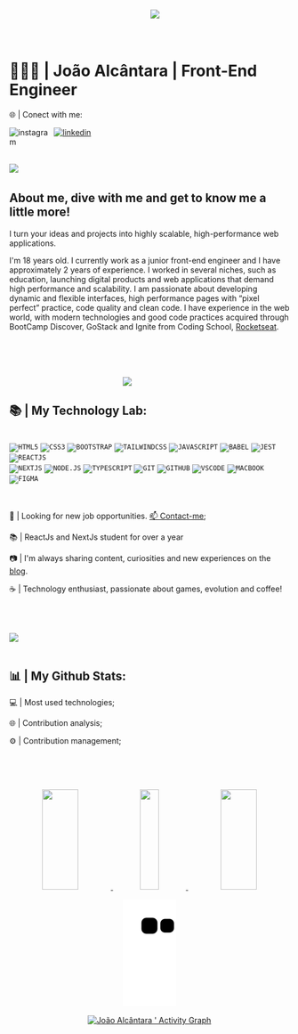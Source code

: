 <img align="right" width="250px" style="margin-top:-20px" src="https://i.ibb.co/47nyCGT/cat-02.png">

</br>
</br>

<div dsplay="inline-block">
  <h1 align="left">👨🏽‍💻 | João Alcântara | Front-End Engineer</h1>
  <p>🌐 | Conect with me:</p>
 <a href="https://www.instagram.com/joaoalcantara.dev/">
    <img align="left" width="80px" src="https://i.ibb.co/qkGSp1D/instagram.png" alt="instagram" style="vertical-align:top;">
  </a> 
  <a href="https://www.linkedin.com/in/joaoalcantaradev/">
    <img width="80px" src="https://i.ibb.co/RyZx12b/linkedin.png" alt="linkedin" style="vertical-align:top;">
  </a>
</div>

</br>
</br>
</br>
</br>

<img align="left" width="250px" style="margin-top:-20px" src="https://i.ibb.co/2c8NbDb/image-4.png">

## About me, dive with me and get to know me a little more!

I turn your ideas and projects into highly scalable, high-performance web applications.

I'm 18 years old. I currently work as a junior front-end engineer and I have approximately 2 years of experience. I worked in several niches, such as education, launching digital products and web applications that demand high performance and scalability. I am passionate about developing dynamic and flexible interfaces, high performance pages with “pixel perfect” practice, code quality and clean code. I have experience in the web world, with modern technologies and good code practices acquired through BootCamp Discover, GoStack and Ignite from Coding School, [Rocketseat](https://github.com/Rocketseat).

</br>
</br>
</br>
</br>


<img width="300px" align="right" src="https://i.ibb.co/XzT9XRz/garage.png">
</br>

## 📚 | My Technology Lab:

</br>
<code><img width="40px" src="https://cdn.jsdelivr.net/gh/devicons/devicon/icons/html5/html5-original.svg" title="HTML5"/></code>
<code><img width="40px" src="https://cdn.jsdelivr.net/gh/devicons/devicon/icons/css3/css3-original.svg" title="CSS3"/></code>
<code><img width="40px" src="https://cdn.jsdelivr.net/gh/devicons/devicon/icons/bootstrap/bootstrap-original.svg" title="BOOTSTRAP"/></code>
<code><img width="40px" src="https://cdn.jsdelivr.net/gh/devicons/devicon/icons/tailwindcss/tailwindcss-plain.svg" title="TAILWINDCSS"/></code>
<code><img width="40px" src="https://cdn.jsdelivr.net/gh/devicons/devicon/icons/javascript/javascript-original.svg" title="JAVASCRIPT"/></code>
<code><img width="40px" src="https://cdn.jsdelivr.net/gh/devicons/devicon/icons/babel/babel-original.svg" title="BABEL"/></code>
<code><img width="40px" src="https://cdn.jsdelivr.net/gh/devicons/devicon/icons/jest/jest-plain.svg" title="JEST"/></code>
<code><img width="40px" src="https://cdn.jsdelivr.net/gh/devicons/devicon/icons/react/react-original.svg" title="REACTJS"/></code>
</br>
<code><img width="40px" src="https://cdn.jsdelivr.net/gh/devicons/devicon/icons/nextjs/nextjs-original.svg" title="NEXTJS"/></code>
<code><img width="40px" src="https://cdn.jsdelivr.net/gh/devicons/devicon/icons/nodejs/nodejs-original.svg" title="NODE.JS"/></code>
<code><img width="40px" src="https://cdn.jsdelivr.net/gh/devicons/devicon/icons/typescript/typescript-original.svg" title="TYPESCRIPT"/></code>
<code><img width="40px" src="https://cdn.jsdelivr.net/gh/devicons/devicon/icons/git/git-original.svg" title="GIT"/></code>
<code><img width="40px" src="https://cdn.jsdelivr.net/gh/devicons/devicon/icons/github/github-original.svg" title="GITHUB"/></code>
<code><img width="40px" src="https://cdn.jsdelivr.net/gh/devicons/devicon/icons/visualstudio/visualstudio-plain.svg" title="VSCODE"/></code>
<code><img width="40px" src="https://cdn.jsdelivr.net/gh/devicons/devicon/icons/apple/apple-original.svg" title="MACBOOK"/></code>
<code><img width="40px" src="https://cdn.jsdelivr.net/gh/devicons/devicon/icons/figma/figma-original.svg" title="FIGMA"/></code>
</br>
</br>
</br>

<div display="inline-block">
 <p align="left">💼 | Looking for new job opportunities. <a href="https://www.linkedin.com/in/joaoalcantaradev/">📫 Contact-me</a>;</p>
 <p align="left">📚 | ReactJs and NextJs student for over a year</p>
 <p align="left">📷 | I'm always sharing content, curiosities and new experiences on the <a href="https://dev.to/joaoalcdev">blog</a>.</p>
 <p align="left">☕ | Technology enthusiast, passionate about games, evolution and coffee!</p>
</div>

</br>
</br>
</br>


<img width="300px" align="left" src="https://i.ibb.co/yFv981Y/image-8-removebg-preview.png">
</br>
</br>

## 📊 | My Github Stats:

<div display="inline-block">
 <p align="left">💻 | Most used technologies;</p>
 <p align="left">🌐 | Contribution analysis;</p>
 <p align="left">⚙️ | Contribution management;</p>
</div>

</br>
</br>
</br>
  
<p align="center" display="flex" width="100%">
  <a href="https://github.com/joaoalcdev/" align="center">
    <img width="36%" height="180em" display="flex" src="https://github-readme-stats.vercel.app/api?username=joaoalcdev&show_icons=true&theme=algolia&include_all_commits=true&count_private=true" />
    <img width="26%" height="180em" display="flex" src="https://github-readme-stats.vercel.app/api/top-langs/?username=joaoalcdev&layout=compact&langs_count=7&theme=algolia"/>
    <img width="36%" height="180em" display="flex" src="https://github-readme-streak-stats.herokuapp.com/?user=joaoalcdev&theme=algolia&hide_border=false" />
  </a>
</p>


<a href="https://github.com/joaoalcdev/" align="center">
  <div width="100%">
    
  ![Snake animation](https://github.com/joaoalcdev/joaoalcdev/blob/output/github-contribution-grid-snake.svg)
    
  ![João Alcântara ' Activity Graph](https://activity-graph.herokuapp.com/graph?username=joaoalcdev&custom_title=JoaoAlcantara%20Contribution%20Graph&theme=algolia&bg_color=040F2C&hide_border=false&line=1E7996&point=30FBAA)
    
  </div>
</a>

</br>
</br>
</br>
